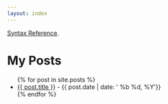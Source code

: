 ```yaml
---
layout: index
---
```


[Syntax Reference](syntax-ref).

# My Posts

<ul>
  {% for post in site.posts %}
    <li>
      <a href="{{ post.url }}">{{ post.title }}</a> - {{ post.date | date: ' %b %d, %Y'}}
    </li>
  {% endfor %}
</ul>